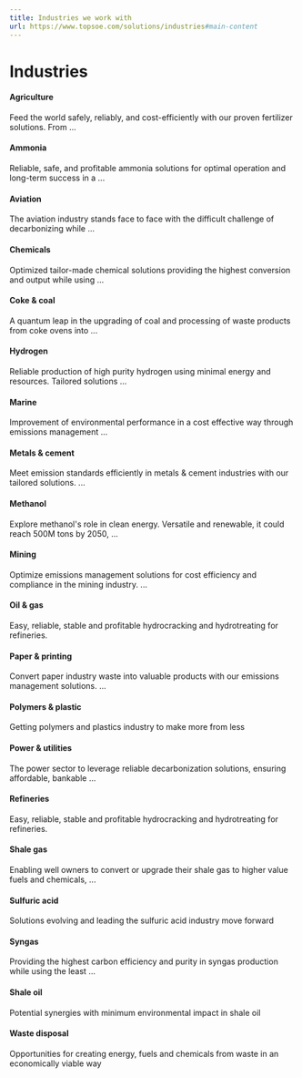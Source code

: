 ```yaml
---
title: Industries we work with
url: https://www.topsoe.com/solutions/industries#main-content
---
```


# Industries

#### Agriculture

Feed the world safely, reliably, and cost-efficiently with our proven fertilizer solutions. From ...

#### Ammonia

Reliable, safe, and profitable ammonia solutions for optimal operation and long-term success in a ...

#### Aviation

The aviation industry stands face to face with the difficult challenge of decarbonizing while ...

#### Chemicals

Optimized tailor-made chemical solutions providing the highest conversion and output while using ...

#### Coke & coal

A quantum leap in the upgrading of coal and processing of waste products from coke ovens into ...

#### Hydrogen

Reliable production of high purity hydrogen using minimal energy and resources. Tailored solutions ...

#### Marine

Improvement of environmental performance in a cost effective way through emissions management ...

#### Metals & cement

Meet emission standards efficiently in metals & cement industries with our tailored solutions. ...

#### Methanol

Explore methanol's role in clean energy. Versatile and renewable, it could reach 500M tons by 2050, ...

#### Mining

Optimize emissions management solutions for cost efficiency and compliance in the mining industry. ...

#### Oil & gas

Easy, reliable, stable and profitable hydrocracking and hydrotreating for refineries.

#### Paper & printing

Convert paper industry waste into valuable products with our emissions management solutions. ...

#### Polymers & plastic

Getting polymers and plastics industry to make more from less

#### Power & utilities

The power sector to leverage reliable decarbonization solutions, ensuring affordable, bankable ...

#### Refineries

Easy, reliable, stable and profitable hydrocracking and hydrotreating for refineries.

#### Shale gas

Enabling well owners to convert or upgrade their shale gas to higher value fuels and chemicals, ...

#### Sulfuric acid

Solutions evolving and leading the sulfuric acid industry move forward

#### Syngas

Providing the highest carbon efficiency and purity in syngas production while using the least ...

#### Shale oil

Potential synergies with minimum environmental impact in shale oil

#### Waste disposal

Opportunities for creating energy, fuels and chemicals from waste in an economically viable way